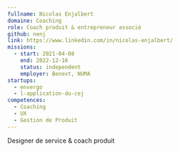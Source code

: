 ```yaml
---
fullname: Nicolas Enjalbert
domaine: Coaching
role: Coach produit & entrepreneur associé
github: nenj
link: https://www.linkedin.com/in/nicolas-enjalbert/
missions:
  - start: 2021-04-08
    end: 2022-12-16
    status: independent
    employer: Benext, NUMA
startups:
  - envergo
  - l-application-du-cej
competences:
  - Coaching
  - UX
  - Gestion de Produit
---
```

Designer de service & coach produit